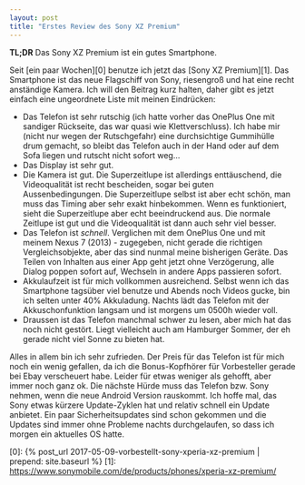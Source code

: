 ```yaml
---
layout: post
title: "Erstes Review des Sony XZ Premium"
---
```

**TL;DR** Das Sony XZ Premium ist ein gutes Smartphone.

Seit [ein paar Wochen][0] benutze ich jetzt das [Sony XZ Premium][1]. Das Smartphone ist das neue Flagschiff von Sony, riesengroß und hat eine recht anständige Kamera. Ich will den Beitrag kurz halten, daher gibt es jetzt einfach eine ungeordnete Liste mit meinen Eindrücken:

* Das Telefon ist sehr rutschig (ich hatte vorher das OnePlus One mit sandiger Rückseite, das war quasi wie Klettverschluss). Ich habe mir (nicht nur wegen der Rutschgefahr) eine durchsichtige Gummihülle drum gemacht, so bleibt das Telefon auch in der Hand oder auf dem Sofa liegen und rutscht nicht sofort weg...
* Das Display ist sehr gut.
* Die Kamera ist gut. Die Superzeitlupe ist allerdings enttäuschend, die Videoqualität ist recht bescheiden, sogar bei guten Aussenbedingungen. Die Superzeitlupe selbst ist aber echt schön, man muss das Timing aber sehr exakt hinbekommen. Wenn es funktioniert, sieht die Superzeitlupe aber echt beeindruckend aus. Die normale Zeitlupe ist gut und die Videoqualität ist dann auch sehr viel besser.
* Das Telefon ist *schnell*. Verglichen mit dem OnePlus One und mit meinem Nexus 7 (2013) - zugegeben, nicht gerade die richtigen Vergleichsobjekte, aber das sind nunmal meine bisherigen Geräte. Das Teilen von Inhalten aus einer App geht jetzt ohne Verzögerung, alle Dialog poppen sofort auf, Wechseln in andere Apps passieren sofort.
* Akkulaufzeit ist für mich vollkommen ausreichend. Selbst wenn ich das Smartphone tagsüber viel benutze und Abends noch Videos gucke, bin ich selten unter 40% Akkuladung. Nachts lädt das Telefon mit der Akkuschonfunktion langsam und ist morgens um 0500h wieder voll.
* Draussen ist das Telefon manchmal schwer zu lesen, aber mich hat das noch nicht gestört. Liegt vielleicht auch am Hamburger Sommer, der eh gerade nicht viel Sonne zu bieten hat.

Alles in allem bin ich sehr zufrieden. Der Preis für das Telefon ist für mich noch ein wenig gefallen, da ich die Bonus-Kopfhörer für Vorbesteller gerade bei Ebay verscheuert habe. Leider für etwas weniger als gehofft, aber immer noch ganz ok. Die nächste Hürde muss das Telefon bzw. Sony nehmen, wenn die neue Android Version rauskommt. Ich hoffe mal, das Sony etwas kürzere Update-Zyklen hat und relativ schnell ein Update anbietet. Ein paar Sicherheitsupdates sind schon gekommen und die Updates sind immer ohne Probleme nachts durchgelaufen, so dass ich morgen ein aktuelles OS hatte.

[0]: {% post_url 2017-05-09-vorbestellt-sony-xperia-xz-premium | prepend: site.baseurl %}
[1]: https://www.sonymobile.com/de/products/phones/xperia-xz-premium/
